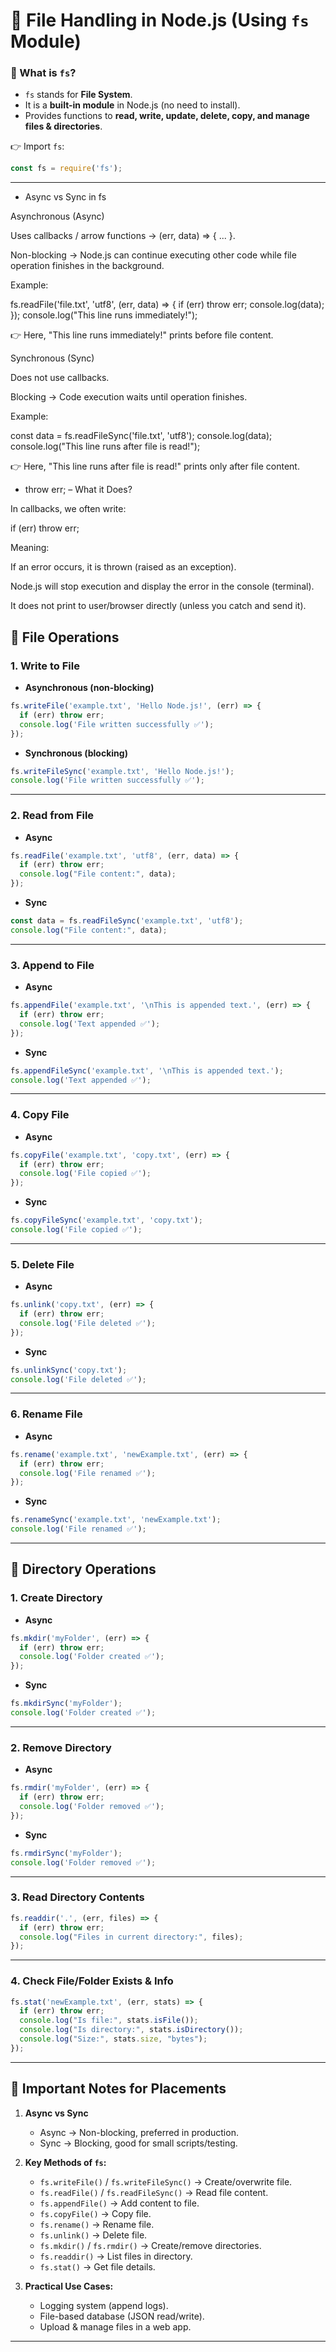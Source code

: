 


# 📂 File Handling in Node.js (Using `fs` Module)

### 🔹 What is `fs`?

* `fs` stands for **File System**.
* It is a **built-in module** in Node.js (no need to install).
* Provides functions to **read, write, update, delete, copy, and manage files & directories**.

👉 Import `fs`:

```js
const fs = require('fs');
```

---
* Async vs Sync in fs

Asynchronous (Async)

Uses callbacks / arrow functions → (err, data) => { ... }.

Non-blocking → Node.js can continue executing other code while file operation finishes in the background.

Example:

fs.readFile('file.txt', 'utf8', (err, data) => {
  if (err) throw err;
  console.log(data);
});
console.log("This line runs immediately!");


👉 Here, "This line runs immediately!" prints before file content.

Synchronous (Sync)

Does not use callbacks.

Blocking → Code execution waits until operation finishes.

Example:

const data = fs.readFileSync('file.txt', 'utf8');
console.log(data);
console.log("This line runs after file is read!");


👉 Here, "This line runs after file is read!" prints only after file content.

* throw err; – What it Does?

In callbacks, we often write:

if (err) throw err;


Meaning:

If an error occurs, it is thrown (raised as an exception).

Node.js will stop execution and display the error in the console (terminal).

It does not print to user/browser directly (unless you catch and send it).

## 📝 File Operations

### 1. Write to File

* **Asynchronous (non-blocking)**

```js
fs.writeFile('example.txt', 'Hello Node.js!', (err) => {
  if (err) throw err;
  console.log('File written successfully ✅');
});
```

* **Synchronous (blocking)**

```js
fs.writeFileSync('example.txt', 'Hello Node.js!');
console.log('File written successfully ✅');
```

---

### 2. Read from File

* **Async**

```js
fs.readFile('example.txt', 'utf8', (err, data) => {
  if (err) throw err;
  console.log("File content:", data);
});
```

* **Sync**

```js
const data = fs.readFileSync('example.txt', 'utf8');
console.log("File content:", data);
```

---

### 3. Append to File

* **Async**

```js
fs.appendFile('example.txt', '\nThis is appended text.', (err) => {
  if (err) throw err;
  console.log('Text appended ✅');
});
```

* **Sync**

```js
fs.appendFileSync('example.txt', '\nThis is appended text.');
console.log('Text appended ✅');
```

---

### 4. Copy File

* **Async**

```js
fs.copyFile('example.txt', 'copy.txt', (err) => {
  if (err) throw err;
  console.log('File copied ✅');
});
```

* **Sync**

```js
fs.copyFileSync('example.txt', 'copy.txt');
console.log('File copied ✅');
```

---

### 5. Delete File

* **Async**

```js
fs.unlink('copy.txt', (err) => {
  if (err) throw err;
  console.log('File deleted ✅');
});
```

* **Sync**

```js
fs.unlinkSync('copy.txt');
console.log('File deleted ✅');
```

---

### 6. Rename File

* **Async**

```js
fs.rename('example.txt', 'newExample.txt', (err) => {
  if (err) throw err;
  console.log('File renamed ✅');
});
```

* **Sync**

```js
fs.renameSync('example.txt', 'newExample.txt');
console.log('File renamed ✅');
```

---

## 📁 Directory Operations

### 1. Create Directory

* **Async**

```js
fs.mkdir('myFolder', (err) => {
  if (err) throw err;
  console.log('Folder created ✅');
});
```

* **Sync**

```js
fs.mkdirSync('myFolder');
console.log('Folder created ✅');
```

---

### 2. Remove Directory

* **Async**

```js
fs.rmdir('myFolder', (err) => {
  if (err) throw err;
  console.log('Folder removed ✅');
});
```

* **Sync**

```js
fs.rmdirSync('myFolder');
console.log('Folder removed ✅');
```

---

### 3. Read Directory Contents

```js
fs.readdir('.', (err, files) => {
  if (err) throw err;
  console.log("Files in current directory:", files);
});
```

---

### 4. Check File/Folder Exists & Info

```js
fs.stat('newExample.txt', (err, stats) => {
  if (err) throw err;
  console.log("Is file:", stats.isFile());
  console.log("Is directory:", stats.isDirectory());
  console.log("Size:", stats.size, "bytes");
});
```

---

## 🔑 Important Notes for Placements

1. **Async vs Sync**

   * Async → Non-blocking, preferred in production.
   * Sync → Blocking, good for small scripts/testing.

2. **Key Methods of `fs`:**

   * `fs.writeFile()` / `fs.writeFileSync()` → Create/overwrite file.
   * `fs.readFile()` / `fs.readFileSync()` → Read file content.
   * `fs.appendFile()` → Add content to file.
   * `fs.copyFile()` → Copy file.
   * `fs.rename()` → Rename file.
   * `fs.unlink()` → Delete file.
   * `fs.mkdir()` / `fs.rmdir()` → Create/remove directories.
   * `fs.readdir()` → List files in directory.
   * `fs.stat()` → Get file details.

3. **Practical Use Cases:**

   * Logging system (append logs).
   * File-based database (JSON read/write).
   * Upload & manage files in a web app.

---


